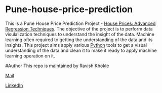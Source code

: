 # Pune-house-price-prediction


This is a Pune House Price Prediction Project - [House Prices: Advanced Regression Techniques](https://www.kaggle.com/saipavansaketh/pune-house-data?select=Pune+house+data.csv). The objective of the project is to perform data visulalization techniques to understand the insight of the data. Machine learning often required to getting the understanding of the data and its insights. This project aims apply various [Python](https://www.python.org/) tools to get a visual understanding of the data and clean it to make it ready to apply machine learning operation on it.


#Author
This repo is maintained by Ravish Khokle

[Mail](khokler@gmail.com) 

[LinkedIn](https://www.linkedin.com/in/ravishkhokle/)
